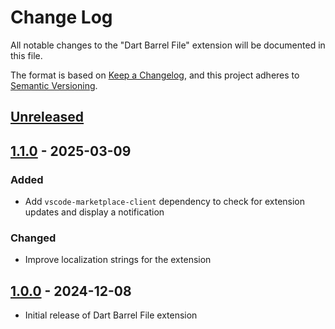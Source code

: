 # Change Log

All notable changes to the "Dart Barrel File" extension will be documented in this file.

The format is based on [Keep a Changelog](https://keepachangelog.com/en/1.0.0/),
and this project adheres to [Semantic Versioning](https://semver.org/spec/v2.0.0.html).

## [Unreleased]

## [1.1.0] - 2025-03-09

### Added

- Add `vscode-marketplace-client` dependency to check for extension updates and display a notification

### Changed

- Improve localization strings for the extension

## [1.0.0] - 2024-12-08

- Initial release of Dart Barrel File extension

[Unreleased]: https://github.com/ManuelGil/ovsx-dart-barrel/compare/v1.1.0...HEAD
[1.1.0]: https://github.com/ManuelGil/ovsx-dart-barrel/compare/v1.0.0...v1.1.0
[1.0.0]: https://githttps://github.com/ManuelGil/ovsx-dart-barrel/releases/tag/v1.0.0
